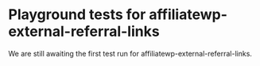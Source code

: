 # Playground tests for affiliatewp-external-referral-links
We are still awaiting the first test run for affiliatewp-external-referral-links.
